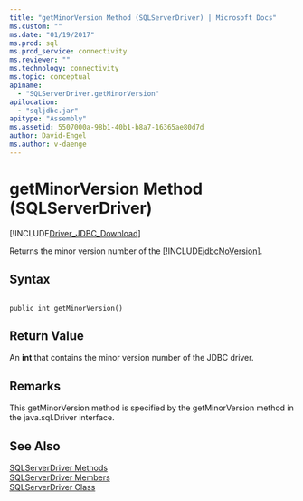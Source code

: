 ```yaml
---
title: "getMinorVersion Method (SQLServerDriver) | Microsoft Docs"
ms.custom: ""
ms.date: "01/19/2017"
ms.prod: sql
ms.prod_service: connectivity
ms.reviewer: ""
ms.technology: connectivity
ms.topic: conceptual
apiname: 
  - "SQLServerDriver.getMinorVersion"
apilocation: 
  - "sqljdbc.jar"
apitype: "Assembly"
ms.assetid: 5507000a-98b1-40b1-b8a7-16365ae80d7d
author: David-Engel
ms.author: v-daenge
---
```

# getMinorVersion Method (SQLServerDriver)
[!INCLUDE[Driver_JDBC_Download](../../../includes/driver_jdbc_download.md)]

  Returns the minor version number of the [!INCLUDE[jdbcNoVersion](../../../includes/jdbcnoversion_md.md)].  
  
## Syntax  
  
```  
  
public int getMinorVersion()  
```  
  
## Return Value  
 An **int** that contains the minor version number of the JDBC driver.  
  
## Remarks  
 This getMinorVersion method is specified by the getMinorVersion method in the java.sql.Driver interface.  
  
## See Also  
 [SQLServerDriver Methods](../../../connect/jdbc/reference/sqlserverdriver-methods.md)   
 [SQLServerDriver Members](../../../connect/jdbc/reference/sqlserverdriver-members.md)   
 [SQLServerDriver Class](../../../connect/jdbc/reference/sqlserverdriver-class.md)  
  
  
